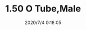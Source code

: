 ﻿---
layout: post 
title: 1.50 O Tube,Male
tags: FA
categories: housing-terminal
overview: 1.50 O Tube,Male
series: FA
part_number: FA-W150-25U1822B0
thumb_img: static/202007/427-thumb-20200704081913.jpg
small_img: static/202007/427-20200704081913.jpg
date: 2020/7/4 0:18:05
---



